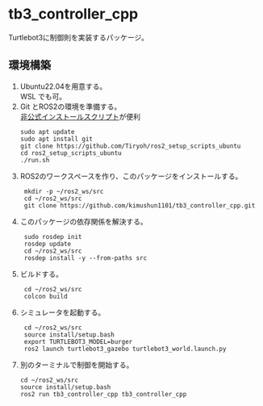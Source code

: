 # tb3_controller_cpp

Turtlebot3に制御則を実装するパッケージ。

## 環境構築

1. Ubuntu22.04を用意する。  
    WSL でも可。
2. Git とROS2の環境を準備する。  
    [非公式インストールスクリプト](https://github.com/Tiryoh/ros2_setup_scripts_ubuntu)が便利
    ```
    sudo apt update
    sudo apt install git
    git clone https://github.com/Tiryoh/ros2_setup_scripts_ubuntu
    cd ros2_setup_scripts_ubuntu
    ./run.sh
    ```
3. ROS2のワークスペースを作り、このパッケージをインストールする。
   ```
    mkdir -p ~/ros2_ws/src
    cd ~/ros2_ws/src
    git clone https://github.com/kimushun1101/tb3_controller_cpp.git
   ```
4. このパッケージの依存関係を解決する。
   ```
    sudo rosdep init
    rosdep update
    cd ~/ros2_ws/src
    rosdep install -y --from-paths src
   ```
5. ビルドする。
   ```
    cd ~/ros2_ws/src
    colcon build
   ```
6. シミュレータを起動する。
   ```
    cd ~/ros2_ws/src
    source install/setup.bash
    export TURTLEBOT3_MODEL=burger
    ros2 launch turtlebot3_gazebo turtlebot3_world.launch.py
   ```
7. 別のターミナルで制御を開始する。
    ```
    cd ~/ros2_ws/src
    source install/setup.bash
    ros2 run tb3_controller_cpp tb3_controller_cpp
   ```
